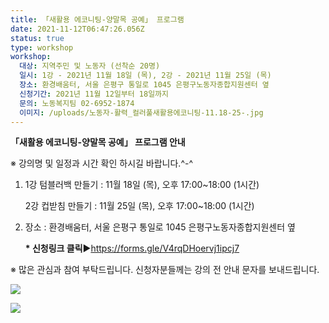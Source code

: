 ```yaml
---
title: 「새활용 에코니팅-양말목 공예」 프로그램
date: 2021-11-12T06:47:26.056Z
status: true
type: workshop
workshop:
  대상: 지역주민 및 노동자 (선착순 20명)
  일시: 1강 - 2021년 11월 18일 (목), 2강 - 2021년 11월 25일 (목)
  장소: 환경배움터, 서울 은평구 통일로 1045 은평구노동자종합지원센터 옆
  신청기간: 2021년 11월 12일부터 18일까지
  문의: 노동복지팀 02-6952-1874
  이미지: /uploads/노동자-활력_컬러풀새활용에코니팅-11.18-25-.jpg
---
```

**「새활용 에코니팅-양말목 공예」 프로그램 안내** 

 ※ 강의명 및 일정과 시간 확인 하시길 바랍니다.^-^

1. 1강 텀블러백 만들기 :  11월 18일 (목), 오후 17:00~18:00 (1시간)

   2강 컵받침 만들기 :  11월 25일 (목), 오후 17:00~18:00 (1시간)
2. 장소 : 환경배움터, 서울 은평구 통일로 1045 은평구노동자종합지원센터 옆 

   **\* 신청링크 클릭**▶[](<1. https://forms.gle/MdfAxEuKvu3qFNpd9>)https://forms.gle/V4rqDHoervj1ipcj7

 ※ 많은 관심과 참여 부탁드립니다.  신청자분들께는 강의 전 안내 문자를 보내드립니다.



![](/uploads/새활용에코니팅프로그램_2.jpg)

![](/uploads/새활용에코니팅프로그램_3.jpg)